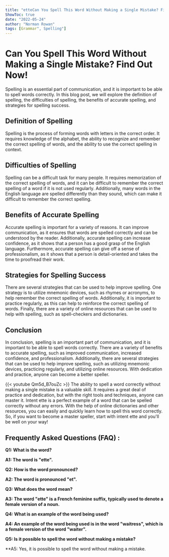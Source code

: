 ```yaml
---
title: "etteCan You Spell This Word Without Making a Single Mistake? Find Out Now!"
ShowToc: true 
date: "2022-05-24"
author: "Norman Rowan" 
tags: [Grammar", Spelling"]
---
```

# Can You Spell This Word Without Making a Single Mistake? Find Out Now!

Spelling is an essential part of communication, and it is important to be able to spell words correctly. In this blog post, we will explore the definition of spelling, the difficulties of spelling, the benefits of accurate spelling, and strategies for spelling success.

## Definition of Spelling

Spelling is the process of forming words with letters in the correct order. It requires knowledge of the alphabet, the ability to recognize and remember the correct spelling of words, and the ability to use the correct spelling in context.

## Difficulties of Spelling

Spelling can be a difficult task for many people. It requires memorization of the correct spelling of words, and it can be difficult to remember the correct spelling of a word if it is not used regularly. Additionally, many words in the English language are spelled differently than they sound, which can make it difficult to remember the correct spelling.

## Benefits of Accurate Spelling

Accurate spelling is important for a variety of reasons. It can improve communication, as it ensures that words are spelled correctly and can be understood by the reader. Additionally, accurate spelling can increase confidence, as it shows that a person has a good grasp of the English language. Furthermore, accurate spelling can give off a sense of professionalism, as it shows that a person is detail-oriented and takes the time to proofread their work.

## Strategies for Spelling Success

There are several strategies that can be used to help improve spelling. One strategy is to utilize mnemonic devices, such as rhymes or acronyms, to help remember the correct spelling of words. Additionally, it is important to practice regularly, as this can help to reinforce the correct spelling of words. Finally, there are a variety of online resources that can be used to help with spelling, such as spell-checkers and dictionaries.

## Conclusion

In conclusion, spelling is an important part of communication, and it is important to be able to spell words correctly. There are a variety of benefits to accurate spelling, such as improved communication, increased confidence, and professionalism. Additionally, there are several strategies that can be used to help improve spelling, such as utilizing mnemonic devices, practicing regularly, and utilizing online resources. With dedication and practice, anyone can become a better speller.

{{< youtube Qm5d_B7ouZc >}} 
The ability to spell a word correctly without making a single mistake is a valuable skill. It requires a great deal of practice and dedication, but with the right tools and techniques, anyone can master it. Intent ette is a perfect example of a word that can be spelled correctly without any errors. With the help of online dictionaries and other resources, you can easily and quickly learn how to spell this word correctly. So, if you want to become a master speller, start with intent ette and you'll be well on your way!

## Frequently Asked Questions (FAQ) :
**Q1: What is the word?**

**A1: The word is "ette".**

**Q2: How is the word pronounced?**

**A2: The word is pronounced "et".**

**Q3: What does the word mean?**

**A3: The word "ette" is a French feminine suffix, typically used to denote a female version of a noun.**

**Q4: What is an example of the word being used?**

**A4: An example of the word being used is in the word "waitress", which is a female version of the word "waiter".**

**Q5: Is it possible to spell the word without making a mistake?**

**A5: Yes, it is possible to spell the word without making a mistake.





